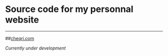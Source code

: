 # Source code for my personnal website
---
##[cheqri.com](www.cheqri.com)

*Currently under development* 

